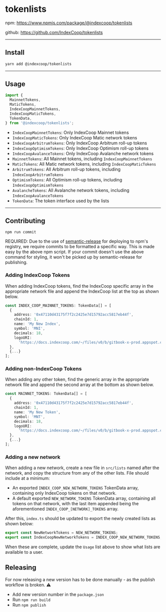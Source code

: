 # tokenlists

npm: <https://www.npmjs.com/package/@indexcoop/tokenlists>

github: <https://github.com/IndexCoop/tokenlists>

---

## Install

```bash
yarn add @indexcoop/tokenlists
```

---

## Usage

```typescript
import {
  MainnetTokens,
  MaticTokens,
  IndexCoopMainnetTokens,
  IndexCoopMaticTokens,
  TokenData,
} from '@indexcoop/tokenlists';
```

- `IndexCoopMainnetTokens`: Only IndexCoop Mainnet tokens
- `IndexCoopMaticTokens`: Only IndexCoop Matic network tokens
- `IndexCoopArbitrumTokens`: Only IndexCoop Arbitrum roll-up tokens
- `IndexCoopOptimismTokens`: Only IndexCoop Optimism roll-up tokens
- `IndexCoopAvalanceTokens`: Only IndexCoop Avalanche network tokens
- `MainnetTokens`: All Mainnet tokens, including `IndexCoopMainnetTokens`
- `MaticTokens`: All Matic network tokens, including `IndexCoopMaticTokens`
- `ArbitrumTokens`: All Arbitrum roll-up tokens, including `IndexCoopArbitrumTokens`
- `OptimismTokens`: All Optimism roll-up tokens, including `IndexCoopOptimismTokens`
- `AvalancheTokens`: All Avalanche network tokens, including `IndexCoopAvalanceTokens`
- `TokenData`: The token interface used by the lists

---

## Contributing

`npm run commit`

REQUIRED: Due to the use of [semantic-release](https://www.npmjs.com/package/semantic-release-cli) for deploying to npm's registry, we require commits to be formatted a specific way. This is made easy by the above npm script. If your commit doesn't use the above command for styling, it won't be picked up by semantic-release for publishing.

### Adding IndexCoop Tokens

When adding IndexCoop tokens, find the IndexCoop specific array in the appropriate network file and append the IndexCoop list at the top as shown below.

```typescript
const INDEX_COOP_MAINNET_TOKENS: TokenData[] = [
  {
    address: '0x47110d43175f7f2c2425e7d15792acc5817eb44f',
    chainId: 1,
    name: 'My New Index',
    symbol: 'MNI',
    decimals: 18,
    logoURI:
      'https://docs.indexcoop.com/~/files/v0/b/gitbook-x-prod.appspot.com/o/spaces%2F-MJY-enmfAw5ra2s-8QX%2Fuploads%2FAHyFusKCIRPu5o9FhZkk%2FGMI_LOGO-07.svg?alt=media&token=536da550-6d40-4f6c-b115-3b52a6365d64',
  },
  {...}
];
```

### Adding non-IndexCoop Tokens

When adding any other token, find the generic array in the appropriate network file and append the second array at the bottom as shown below.

```typescript
const MAINNET_TOKENS: TokenData[] = [
  {
    address: '0x47110d43175f7f2c2425e7d15792acc5817eb44f',
    chainId: 1,
    name: 'My New Token',
    symbol: 'MNT',
    decimals: 18,
    logoURI:
      'https://docs.indexcoop.com/~/files/v0/b/gitbook-x-prod.appspot.com/o/spaces%2F-MJY-enmfAw5ra2s-8QX%2Fuploads%2FAHyFusKCIRPu5o9FhZkk%2FGMI_LOGO-07.svg?alt=media&token=536da550-6d40-4f6c-b115-3b52a6365d64',
  },
  {...}
];
```

### Adding a new network

When adding a new network, create a new file in `src/lists` named after the network, and copy the structure from any of the other lists.
File should include at a minimum:

- An exported `INDEX_COOP_NEW_NETWORK_TOKENS` TokenData array, containing only IndexCoop tokens on that network.
- A default exported `NEW_NETWORK_TOKENS` TokenData array, containing all tokens on that network, with the last item appended being the aforementioned `INDEX_COOP_[NETWORK]_TOKENS` array.

After this, `index.ts` should be updated to export the newly created lists as shown below:

```typescript
export const NewNetworkTokens = NEW_NETWORK_TOKENS;
export const IndexCoopNewNetworkTokens = INDEX_COOP_NEW_NETWORK_TOKENS;
```

When these are complete, update the `Usage` list above to show what lists are available to a user.

## Releasing

For now releasing a new version has to be done manually - as the publish workflow is broken. :warning:

- Add new version number in the `package.json`
- Run `npm run build`
- Run `npm publish`
